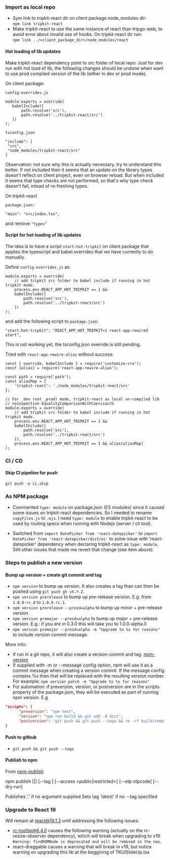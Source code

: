 ### Import as local repo

- Sym link to tripkit-react dir on client package node_modules dir:<br>
```npm link tripkit-react```
- Make tripkit-react to use the same instance of react than tripgo-web, 
to avoid error about invalid use of hooks. On tripkit-react dir run:<br> 
```npm link ../<client_package_dir>/node_modules/react``` 

#### Hot loading of lib updates

Make tripkit-react dependency point to src folder of local repo. 
Just for dev run with hot load of lib, the following changes should be
undone when want to use prod compiled version of the lib 
(either in dev or prod mode).

On client package:

```config-overrides.js```

```
module.exports = override(
   babelInclude([
       path.resolve('src'),
       path.resolve('../tripkit-react/src')
   ])
);
```

```tsconfig.json```
```
"include": [
 "src",
 "node_modules/tripkit-react/src"
]
```
Observation: not sure why this is actually necessary, try to understand this better.
If not included then it seems that an update on the library types doesn't reflect 
on client project, even on browser reload. But when included it seems that type 
checks are not performed, so that's why type check doesn't fail, intead of re-freshing
types.

On tripkit-react

```package.json:```

```
"main": "src/index.tsx",
```
and remove ```"types"```


#### Script for hot loading of lib updates

The idea is to have a script ```start:hot-tripkit```
on client package that applies the typescript and babel overrides that we have
currently to do manually.

Define ```config-overrides.js``` as:

```
module.exports = override(
    // add tripkit src folder to babel include if running in hot tripkit mode.
    process.env.REACT_APP_HOT_TRIPKIT == 1 &&
    babelInclude([
        path.resolve('src'),
        path.resolve('../tripkit-react/src')
    ])
);

```

and add the following script to ```package.json```:

```
"start:hot-tripkit": "REACT_APP_HOT_TRIPKIT=1 react-app-rewired start",
```

This is not working yet, the tsconfig.json override is still pending.

Tried with ```react-app-rewire-alias``` without success:

```
const { override, babelInclude } = require('customize-cra');
const {alias} = require('react-app-rewire-alias');

const path = require('path');
const aliasMap = {
    'tripkit-react': './node_modules/tripkit-react/src'
};

// For _dev (not _prod) mode, tripkit-react as local un-compiled lib
// noinspection EqualityComparisonWithCoercionJS
module.exports = override(
    // add tripkit src folder to babel include if running in hot tripkit mode.
    process.env.REACT_APP_HOT_TRIPKIT == 1 &&
    babelInclude([
        path.resolve('src'),
        path.resolve('../tripkit-react/src')
    ]),
    process.env.REACT_APP_HOT_TRIPKIT == 1 && alias(aliasMap)
);
```

### CI / CD

#### Skip CI pipeline for push

```
git push -o ci.skip
```

### As NPM package

- Commented `type: module` on package.json (ES modules) since it caused some issues on tripkit-react dependencies. So I needed to rename `copyFiles.js` to `.mjs`. I need `type: module` to enable tripkit-react to be used by routing specs when running with Nodejs (server / cli tool).

- Switched from `import DatePicker from 'react-datepicker'` to `import DatePicker from 'react-datepicker/dist/es'` to solve issue with 'react-datepicker' dependency when declaring tripkit-react as `type: module`. Still other issues that made me revert that change (see item above).

### Steps to publish a new version
#### Bump up version + create git commit and tag

- `npm version` to bump up version. It also creates a tag than can then be pushed using `git push gh vX.Y.Z`.
- `npm version prerelease` to bump up pre-release version. E.g. from `1.0.0-rc.0` to `1.0.0-rc.1`.
- `npm version prerelease --preid=alpha` to bump up minor + pre-release version.
- `npm version premajor --preid=alpha` to bump up major + pre-release version. E.g.: if you are in 0.3.0 this will take you to 1.0.0-alpha.0
- `npm version premajor --preid=alpha -m "Upgrade to %s for reasons"` to include version commit message.

More info:
- If run in a git repo, it will also create a version commit and tag. [npm-version](https://docs.npmjs.com/cli/v6/commands/npm-version)
- If supplied with -m or --message config option, npm will use it as a commit message when creating a version commit. If the message config contains %s then that will be replaced with the resulting version number. For example:
```npm version patch -m "Upgrade to %s for reasons"```
- For automation: if preversion, version, or postversion are in the scripts property of the package.json, they will be executed as part of running npm version. E.g.
```json
"scripts": {
      "preversion": "npm test",
      "version": "npm run build && git add -A dist",
      "postversion": "git push && git push --tags && rm -rf build/temp"
}
```

#### Push to github
- `git push && git push --tags`

#### Publish to npm

From [npm-publish](https://docs.npmjs.com/cli/v6/commands/npm-publish)

npm publish [<tarball>|<folder>] [--tag <tag>] [--access <public|restricted>] [--otp otpcode] [--dry-run]

Publishes '.' if no argument supplied
Sets tag 'latest' if no --tag specified

### Upgrade to React 19
Will remain at react@18.1.3 until addressing the following issues:

- rc-tooltip@6.4.0 causes the following warning (actually on the rc-resize-observer dependency), which will break when upgrading to v19.
```Warning: findDOMNode is deprecated and will be removed in the nex```.
- react-draggable causes a warning that will break in v19, but notice warning on upgrading this lib at the beggining of TKUISlideUp.tsx
